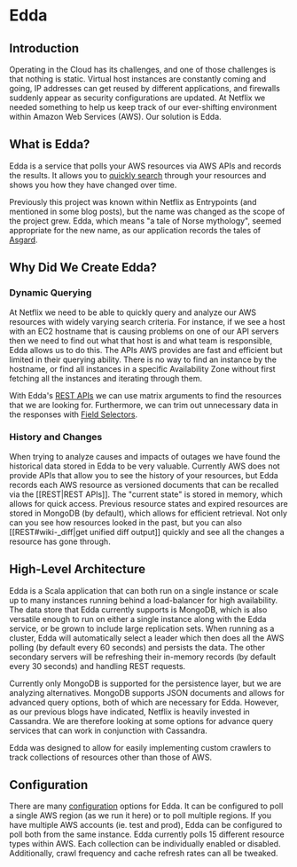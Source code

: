 # Edda

## Introduction

Operating in the Cloud has its challenges, and one of those challenges is that nothing is static.
Virtual host instances are constantly coming and going, IP addresses can get reused by different
applications, and firewalls suddenly appear as security configurations are updated. At Netflix we
needed something to help us keep track of our ever-shifting environment within Amazon Web Services
(AWS). Our solution is Edda.

## What is Edda?

Edda is a service that polls your AWS resources via AWS APIs and records the results. It allows you
to [quickly search](rest-api.md) through your resources and shows you how they have changed over time.

Previously this project was known within Netflix as Entrypoints (and mentioned in some blog posts),
but the name was changed as the scope of the project grew. Edda, which means "a tale of Norse
mythology", seemed appropriate for the new name, as our application records the tales of [Asgard].

[Asgard]: https://medium.com/netflix-techblog/asgard-web-based-cloud-management-and-deployment-2c9fc4e4d3a1

## Why Did We Create Edda?

### Dynamic Querying

At Netflix we need to be able to quickly query and analyze our AWS resources with widely varying
search criteria. For instance, if we see a host with an EC2 hostname that is causing problems on
one of our API servers then we need to find out what that host is and what team is responsible,
Edda allows us to do this. The APIs AWS provides are fast and efficient but limited in their
querying ability. There is no way to find an instance by the hostname, or find all instances in
a specific Availability Zone without first fetching all the instances and iterating through them.

With Edda's [REST APIs](rest-api.md) we can use matrix arguments to find the resources that we are
looking for. Furthermore, we can trim out unnecessary data in the responses with [Field Selectors].

[Field Selectors]: https://developer.linkedin.com/docs/v1/people/field-selectors

### History and Changes

When trying to analyze causes and impacts of outages we have found the historical data stored in
Edda to be very valuable. Currently AWS does not provide APIs that allow you to see the history of
your resources, but Edda records each AWS resource as versioned documents that can be recalled via
the [[REST|REST APIs]]. The "current state" is stored in memory, which allows for quick access.
Previous resource states and expired resources are stored in MongoDB (by default), which allows
for efficient retrieval. Not only can you see how resources looked in the past, but you can also
[[REST#wiki-_diff|get unified diff output]] quickly and see all the changes a resource has gone
through.

## High-Level Architecture

Edda is a Scala application that can both run on a single instance or scale up to many instances
running behind a load-balancer for high availability. The data store that Edda currently supports
is MongoDB, which is also versatile enough to run on either a single instance along with the Edda
service, or be grown to include large replication sets. When running as a cluster, Edda will
automatically select a leader which then does all the AWS polling (by default every 60 seconds)
and persists the data. The other secondary servers will be refreshing their in-memory records (by
default every 30 seconds) and handling REST requests.

Currently only MongoDB is supported for the persistence layer, but we are analyzing alternatives.
MongoDB supports JSON documents and allows for advanced query options, both of which are necessary
for Edda. However, as our previous blogs have indicated, Netflix is heavily invested in Cassandra.
We are therefore looking at some options for advance query services that can work in conjunction
with Cassandra.

Edda was designed to allow for easily implementing custom crawlers to track collections of
resources other than those of AWS.

## Configuration

There are many [configuration](./configuration.md) options for Edda. It can be configured to poll
a single AWS region (as we run it here) or to poll multiple regions. If you have multiple AWS
accounts (ie. test and prod), Edda can be configured to poll both from the same instance.  Edda
currently polls 15 different resource types within AWS. Each collection can be individually
enabled or disabled. Additionally, crawl frequency and cache refresh rates can all be tweaked.

